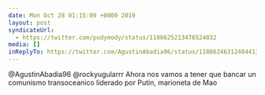 ```yaml
---
date: Mon Oct 28 01:15:09 +0000 2019
layout: post
syndicateUrl:
  - https://twitter.com/pudymody/status/1188625213476524032
media: []
inReplyTo: https://twitter.com/AgustinAbadia96/status/1188624631248441344
---
```

@AgustinAbadia96 @rockyugularrr Ahora nos vamos a tener que bancar un comunismo transoceanico liderado por Putin, marioneta de Mao

